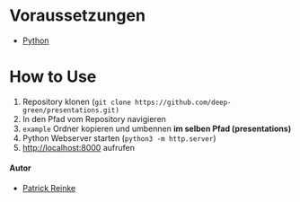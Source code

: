 # Voraussetzungen
* [Python](https://www.python.org/)

# How to Use
1. Repository klonen (`git clone https://github.com/deep-green/presentations.git)`
2. In den Pfad vom Repository navigieren
3. `example` Ordner kopieren und umbennen __im selben Pfad (presentations)__
3. Python Webserver starten (`python3 -m http.server`)
4. [http://localhost:8000]() aufrufen

#### Autor
* [Patrick Reinke](https://github.com/reinkepatrick)